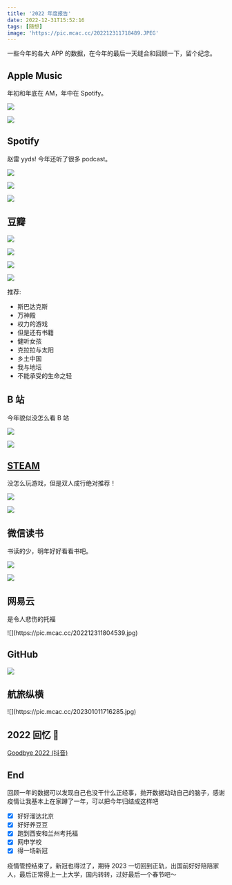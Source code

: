 ```yaml
---
title: '2022 年度报告'
date: 2022-12-31T15:52:16
tags: [随想]
image: 'https://pic.mcac.cc/202212311718489.JPEG'
---
```


一些今年的各大 APP 的数据，在今年的最后一天缝合和回顾一下，留个纪念。

## Apple Music

年初和年底在 AM，年中在 Spotify。

<div className="p-6">

![](https://pic.mcac.cc/202212311718489.JPEG)

![](https://pic.mcac.cc/202212311718490.JPEG)

</div>

## Spotify

赵雷 yyds! 今年还听了很多 podcast。

<div className="px-6">

![](https://pic.mcac.cc/202212311725728.JPEG)

![](https://pic.mcac.cc/202212311725727.JPEG)

<div className="px-10">

![](https://pic.mcac.cc/202212311725726.JPG)

</div>

</div>

## 豆瓣

<div className="w-1/2">

![](https://pic.mcac.cc/202212311734187.jpg)

![](https://pic.mcac.cc/202212311734188.JPG)

![](https://pic.mcac.cc/202212311734189.JPG)

![](https://pic.mcac.cc/202212311804751.JPEG)

</div>

推荐:

- 斯巴达克斯
- 万神殿
- 权力的游戏
- 但是还有书籍
- 健听女孩
- 克拉拉与太阳
- 乡土中国
- 我与地坛
- 不能承受的生命之轻

## B 站

今年貌似没怎么看 B 站

<div className="w-2/3">

![](https://pic.mcac.cc/202212311758957.JPEG)

![](https://pic.mcac.cc/202212311758956.jpg)

</div>

## [STEAM](https://s.team/y22/chfvccnr?l=schinese)

没怎么玩游戏，但是双人成行绝对推荐！

<div className="w-2/3">

![](https://pic.mcac.cc/202212311652817.png)

![](https://pic.mcac.cc/202212311657781.png)

</div>

## 微信读书

书读的少，明年好好看看书吧。

<div className="w-2/3">

![](https://pic.mcac.cc/202212311808519.JPEG)

![](https://pic.mcac.cc/202212311808518.JPEG)

</div>

## 网易云

是令人悲伤的托福

<div className="w-1/2">
![](https://pic.mcac.cc/202212311804539.jpg)
</div>

## GitHub

![](https://pic.mcac.cc/202212311822178.png)

## 航旅纵横

<div className="w-1/2">
![](https://pic.mcac.cc/202301011716285.jpg)
</div>

## 2022 回忆 🧩

[Goodbye 2022 (抖音)](https://www.douyin.com/video/7183322891478453542)

## End

回顾一年的数据可以发现自己也没干什么正经事，抛开数据动动自己的脑子，感谢疫情让我基本上在家蹲了一年，可以把今年归结成这样吧

- [x] 好好溜达北京
- [x] 好好养豆豆
- [x] 跑到西安和兰州考托福
- [x] 网申学校
- [x] 得一场新冠

疫情管控结束了，新冠也得过了，期待 2023 一切回到正轨，出国前好好陪陪家人，最后正常得上一上大学，国内转转，过好最后一个春节吧～
